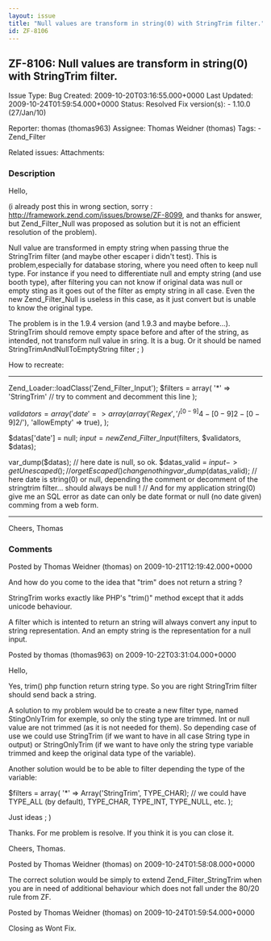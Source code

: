 ```yaml
---
layout: issue
title: "Null values are transform in string(0) with StringTrim filter."
id: ZF-8106
---
```


ZF-8106: Null values are transform in string(0) with StringTrim filter.
-----------------------------------------------------------------------

 Issue Type: Bug Created: 2009-10-20T03:16:55.000+0000 Last Updated: 2009-10-24T01:59:54.000+0000 Status: Resolved Fix version(s): - 1.10.0 (27/Jan/10)
 
 Reporter:  thomas (thomas963)  Assignee:  Thomas Weidner (thomas)  Tags: - Zend\_Filter
 
 Related issues: 
 Attachments: 
### Description

Hello,

(i already post this in wrong section, sorry : <http://framework.zend.com/issues/browse/ZF-8099>, and thanks for answer, but Zend\_Filter\_Null was proposed as solution but it is not an efficient resolution of the problem).

Null value are transformed in empty string when passing thrue the StringTrim filter (and maybe other escaper i didn't test). This is problem,especially for database storing, where you need often to keep null type. For instance if you need to differentiate null and empty string (and use booth type), after filtering you can not know if original data was null or empty sting as it goes out of the filter as empty string in all case. Even the new Zend\_Filter\_Null is useless in this case, as it just convert but is unable to know the original type.

The problem is in the 1.9.4 version (and 1.9.3 and maybe before...). StringTrim should remove empty space before and after of the string, as intended, not transform null value in sring. It is a bug. Or it should be named StringTrimAndNullToEmptyString filter ; )

How to recreate:

- - - - - -

Zend\_Loader::loadClass('Zend\_Filter\_Input'); $filters = array( '\*' => 'StringTrim' // try to comment and decomment this line );

$validators = array( 'date' => array(array('Regex', '/^[0-9]{4}-[0-9]{2}-[0-9]{2}$/'), 'allowEmpty' => true), );

$datas['date'] = null; $input = new Zend\_Filter\_Input($filters, $validators, $datas);

var\_dump($datas); // here date is null, so ok. $datas\_valid = $input->getUnescaped(); // or getEscaped() change nothing var\_dump($datas\_valid); // here date is string(0) or null, depending the comment or decomment of the stringtrim filter... should always be null ! // And for my application string(0) give me an SQL error as date can only be date format or null (no date given) comming from a web form.

- - - - - -

Cheers, Thomas

 

 

### Comments

Posted by Thomas Weidner (thomas) on 2009-10-21T12:19:42.000+0000

And how do you come to the idea that "trim" does not return a string ?

StringTrim works exactly like PHP's "trim()" method except that it adds unicode behaviour.

A filter which is intented to return an string will always convert any input to string representation. And an empty string is the representation for a null input.

 

 

Posted by thomas (thomas963) on 2009-10-22T03:31:04.000+0000

Hello,

Yes, trim() php function return string type. So you are right StringTrim filter should send back a string.

A solution to my problem would be to create a new filter type, named StingOnlyTrim for exemple, so only the sting type are trimmed. Int or null value are not trimmed (as it is not needed for them). So depending case of use we could use StringTrim (if we want to have in all case String type in output) or StringOnlyTrim (if we want to have only the string type variable trimmed and keep the original data type of the variable).

Another solution would be to be able to filter depending the type of the variable:

$filters = array( '\*' => Array('StringTrim', TYPE\_CHAR); // we could have TYPE\_ALL (by default), TYPE\_CHAR, TYPE\_INT, TYPE\_NULL, etc. );

Just ideas ; )

Thanks. For me problem is resolve. If you think it is you can close it.

Cheers, Thomas.

 

 

Posted by Thomas Weidner (thomas) on 2009-10-24T01:58:08.000+0000

The correct solution would be simply to extend Zend\_Filter\_StringTrim when you are in need of additional behaviour which does not fall under the 80/20 rule from ZF.

 

 

Posted by Thomas Weidner (thomas) on 2009-10-24T01:59:54.000+0000

Closing as Wont Fix.

 

 
